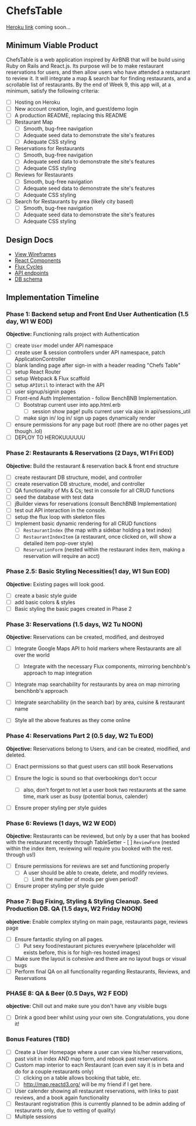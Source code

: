 # ChefsTable


[Heroku link][heroku] coming soon...

[heroku]: https://chefstable.herokuapp.com/

## Minimum Viable Product

ChefsTable is a web application inspired by AirBNB that will be build using Ruby on Rails and React.js. Its purpose will be to make restaurant reservations for users, and then allow users who have attended a restaurant to review it. It will integrate a map & search bar for finding restaurants, and a scrollable list of restaurants.  By the end of Week 9, this app will, at a minimum, satisfy the following criteria:

- [ ] Hosting on Heroku
- [ ] New account creation, login, and guest/demo login
- [ ] A production README, replacing this README
- [ ] Restaurant Map
  - [ ] Smooth, bug-free navigation
  - [ ] Adequate seed data to demonstrate the site's features
  - [ ] Adequate CSS styling
- [ ] Reservations for Restaurants
  - [ ] Smooth, bug-free navigation
  - [ ] Adequate seed data to demonstrate the site's features
  - [ ] Adequate CSS styling
- [ ] Reviews for Restaurants
  - [ ] Smooth, bug-free navigation
  - [ ] Adequate seed data to demonstrate the site's features
  - [ ] Adequate CSS styling
- [ ] Search for Restaurants by area (likely city based)
    - [ ] Smooth, bug-free navigation
    - [ ] Adequate seed data to demonstrate the site's features
    - [ ] Adequate CSS styling

## Design Docs
* [View Wireframes][views]
* [React Components][components]
* [Flux Cycles][flux-cycles]
* [API endpoints][api-endpoints]
* [DB schema][schema]

[views]: docs/views.md
[components]: docs/components.md
[flux-cycles]: docs/flux-cycles.md
[api-endpoints]: docs/api-endpoints.md
[schema]: docs/schema.md

## Implementation Timeline

### Phase 1: Backend setup and Front End User Authentication (1.5 day, W1 W EOD)

**Objective:** Functioning rails project with Authentication

- [ ] create `User` model under API namespace
- [ ] create user & session controllers under API namespace, patch ApplicationController
- [ ] blank landing page after sign-in with a header reading "Chefs Table"
- [ ] setup React Router
- [ ] setup Webpack & Flux scaffold
- [ ] setup `APIUtil` to interact with the API
- [ ] user signup/signin pages
- [ ] Front-end Auth Implementation - follow BenchBNB Implementation.
    - [ ] Bootstrap current user into app.html.erb
        - [ ]  session show page! pulls current user via ajax in api/sessions_util
    - [ ] make sign in/ log in/ sign up pages dynamically render
- [ ] ensure permissions for any page but root! (there are no other pages yet though..lol)
- [ ] DEPLOY TO HEROKUUUUUU

### Phase 2: Restaurants & Reservations (2 Days, W1 Fri EOD)

**Objective:** Build the restaurant & reservation back & front end structure

- [ ] create restaurant DB structure, model, and controller
- [ ] create reservation DB structure, model, and controller
- [ ] QA functionality of Ms & Cs; test in console for all CRUD functions
- [ ] seed the database with test data
- [ ] jBuilder views for reservations (consult BenchBNB Implementation)
- [ ] test out API interaction in the console.
- [ ] setup the flux loop with skeleton files
- [ ] Implement basic dynamic rendering for all CRUD functions
  - [ ] `RestaurantIndex` (the map with a sidebar holding a text index)
  - [ ] `RestaurantIndexItem` (a restaurant, once clicked on, will show a detailed item pop-over style)
  - [ ] `ReservationForm` (nested within the restaurant index item, making a reservation will require an acct)

### Phase 2.5: Basic Styling Necessities(1 day, W1 Sun EOD)

**Objective:** Existing pages will look good.

- [ ] create a basic style guide
- [ ] add basic colors & styles
- [ ] Basic styling the basic pages created in Phase 2

### Phase 3: Reservations (1.5 days, W2 Tu NOON)

**Objective:** Reservations can be created, modified, and destroyed

- [ ] Integrate Google Maps API to hold markers where Restaurants are all over the world
  - [ ] Integrate with the necessary Flux components, mirroring benchbnb's approach to map integration
- [ ] Integrate map searchability for restaurants by area on map mirroring  benchbnb's approach
- [ ] Integrate searchability (in the search bar) by area, cuisine & restaurant name
- [ ] Style all the above features as they come online


### Phase 4: Reservations Part 2 (0.5 day, W2 Tu EOD)

**Objective:** Reservations belong to Users, and can be created, modified, and deleted.

- [ ] Enact permissions so that guest users can still book Reservations
- [ ] Ensure the logic is sound so that overbookings don't occur
  - [ ] also, don't forget to not let a user book two restaurants at the same time, mark user as busy (potential bonus, calender)  
- [ ] Ensure proper styling per style guides


### Phase 6: Reviews (1 days, W2 W EOD)

**Objective:** Restaurants can be reviewed, but only by a user that has booked with the restaurant recently through TableSetter
    - [ ] `ReviewForm`      (nested within the index item, reviewing will require you booked with the rest. through us!)
- [ ] Ensure permissions for reviews are set and functioning properly
  - [ ] A user should be able to create, delete, and modify reviews.
    - [ ] Limit the number of mods per given period?
- [ ] Ensure proper styling per style guide

### Phase 7: Bug Fixing, Styling & Styling Cleanup. Seed Production DB. QA (1.5 days, W2 Friday NOON)

**objective:** Enable complex styling on main page, restaurants page, reviews page

- [ ] Ensure fantastic styling on all pages.
  - [ ] Put sexy food/restaurant pictures everywhere (placeholder will exists before, this is for high-res hosted images)
- [ ] Make sure the layout is cohesive and there are no layout bugs or visual bugs
- [ ] Perform final QA on all functionality regarding Restaurants, Reviews, and Reservations

### PHASE 8: QA & Beer (0.5 Days, W2 F EOD)

**objective:** Chill out and make sure you don't have any visible bugs
- [ ] Drink a good beer whilst using your own site. Congratulations, you done it!

### Bonus Features (TBD)
- [ ] Create a User Homepage where a user can view his/her reservations, past visit in index AND map form, and rebook past reservations.
- [ ] Custom map interior to each Restaurant (can even say it is in beta and do for a couple restaurants only)
  - [ ] clicking on a table allows booking that table, etc.
  - [ ] http://map.reactd3.org/ will be my friend if I get here.
- [ ] User calender showing all restaurant reservations, with links to past reviews, and a book again functionality
- [ ] Restaurant registration (this is currently planned to be admin adding of restaurants only, due to vetting of quality)
- [ ] Multiple sessions

[phase-one]: docs/phases/phase1.md
[phase-two]: docs/phases/phase2.md
[phase-three]: docs/phases/phase3.md
[phase-four]: docs/phases/phase4.md
[phase-five]: docs/phases/phase5.md
